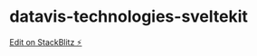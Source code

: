 # datavis-technologies-sveltekit

[Edit on StackBlitz ⚡️](https://stackblitz.com/edit/sveltejs-kit-template-default-b3djfi)